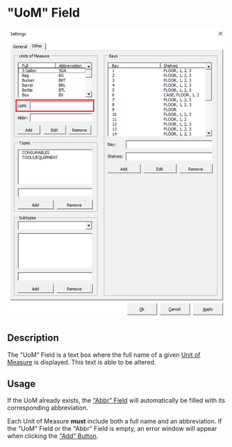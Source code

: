 # "UoM" Field

![Alt text](/images/image77.png "UoM Field")

## Description

The "UoM” Field is a text box where the full name of a given [Unit of Measure](08_unit_of_measure.md) is displayed. This text is able to be altered.

## Usage

If the UoM already exists, the ["Abbr" Field](78_abbr_field.md) will automatically be filled with its corresponding abbreviation.

Each Unit of Measure **must** include both a full name and an abbreviation. If the "UoM" Field or the "Abbr" Field is empty, an error window will appear when clicking the ["Add” Button](79_add_button.md).